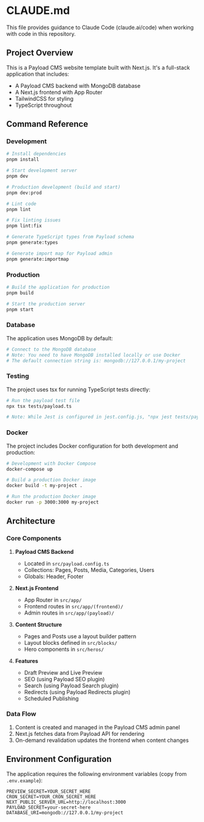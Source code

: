 # CLAUDE.md

This file provides guidance to Claude Code (claude.ai/code) when working with code in this repository.

## Project Overview

This is a Payload CMS website template built with Next.js. It's a full-stack application that includes:

- A Payload CMS backend with MongoDB database
- A Next.js frontend with App Router
- TailwindCSS for styling
- TypeScript throughout

## Command Reference

### Development

```bash
# Install dependencies
pnpm install

# Start development server
pnpm dev

# Production development (build and start)
pnpm dev:prod

# Lint code
pnpm lint

# Fix linting issues
pnpm lint:fix

# Generate TypeScript types from Payload schema
pnpm generate:types

# Generate import map for Payload admin
pnpm generate:importmap
```

### Production

```bash
# Build the application for production
pnpm build

# Start the production server
pnpm start
```

### Database

The application uses MongoDB by default:

```bash
# Connect to the MongoDB database
# Note: You need to have MongoDB installed locally or use Docker
# The default connection string is: mongodb://127.0.0.1/my-project
```

### Testing

The project uses tsx for running TypeScript tests directly:

```bash
# Run the payload test file
npx tsx tests/payload.ts

# Note: While Jest is configured in jest.config.js, "npx jest tests/payload.test.ts" doesn't work correctly
```

### Docker

The project includes Docker configuration for both development and production:

```bash
# Development with Docker Compose
docker-compose up

# Build a production Docker image
docker build -t my-project .

# Run the production Docker image
docker run -p 3000:3000 my-project
```

## Architecture

### Core Components

1. **Payload CMS Backend**
   - Located in `src/payload.config.ts`
   - Collections: Pages, Posts, Media, Categories, Users
   - Globals: Header, Footer

2. **Next.js Frontend**
   - App Router in `src/app/`
   - Frontend routes in `src/app/(frontend)/`
   - Admin routes in `src/app/(payload)/`

3. **Content Structure**
   - Pages and Posts use a layout builder pattern
   - Layout blocks defined in `src/blocks/`
   - Hero components in `src/heros/`

4. **Features**
   - Draft Preview and Live Preview
   - SEO (using Payload SEO plugin)
   - Search (using Payload Search plugin)
   - Redirects (using Payload Redirects plugin)
   - Scheduled Publishing

### Data Flow

1. Content is created and managed in the Payload CMS admin panel
2. Next.js fetches data from Payload API for rendering
3. On-demand revalidation updates the frontend when content changes

## Environment Configuration

The application requires the following environment variables (copy from `.env.example`):

```
PREVIEW_SECRET=YOUR_SECRET_HERE
CRON_SECRET=YOUR_CRON_SECRET_HERE
NEXT_PUBLIC_SERVER_URL=http://localhost:3000
PAYLOAD_SECRET=your-secret-here
DATABASE_URI=mongodb://127.0.0.1/my-project
```
